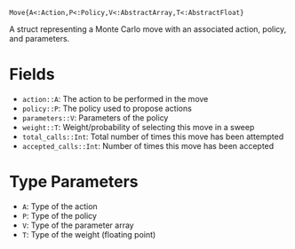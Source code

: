 ```
Move{A<:Action,P<:Policy,V<:AbstractArray,T<:AbstractFloat}
```

A struct representing a Monte Carlo move with an associated action, policy, and parameters.

# Fields

  * `action::A`: The action to be performed in the move
  * `policy::P`: The policy used to propose actions
  * `parameters::V`: Parameters of the policy
  * `weight::T`: Weight/probability of selecting this move in a sweep
  * `total_calls::Int`: Total number of times this move has been attempted
  * `accepted_calls::Int`: Number of times this move has been accepted

# Type Parameters

  * `A`: Type of the action
  * `P`: Type of the policy
  * `V`: Type of the parameter array
  * `T`: Type of the weight (floating point)
